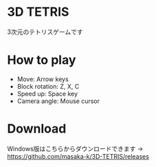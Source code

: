# 3D TETRIS

3次元のテトリスゲームです

# How to play
- Move: Arrow keys
- Block rotation: Z, X, C
- Speed up: Space key
- Camera angle: Mouse cursor

# Download
Windows版はこちらからダウンロードできます
→ https://github.com/masaka-k/3D-TETRIS/releases